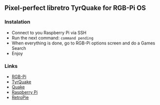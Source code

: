 ## Pixel-perfect libretro TyrQuake for RGB-Pi OS

### Instalation

* Connect to you Raspberry Pi via SSH
* Run the next command:
```command pending```
* When everything is done, go to RGB-Pi options screen and do a Games Search
* Enjoy

### Links

* [RGB-Pi](https://www.rgb-pi.com/)
* [TyrQuake](https://docs.libretro.com/library/tyrquake/)
* [Quake](https://en.wikipedia.org/wiki/Quake_(video_game))
* [Raspberry Pi](https://www.raspberrypi.org/)
* [RetroPie](https://retropie.org.uk/)

